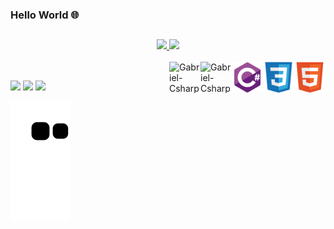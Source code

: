 ### Hello World 🌐

##

<div align="center">
  <a href="https://github.com/gabriellinsdev">
  <img height="150em" src="https://github-readme-stats.vercel.app/api?username=gabriellinsdev&show_icons=true&theme=dark&include_all_commits=true&count_private=true"/>
  <img height="130em" src="https://github-readme-stats.vercel.app/api/top-langs/?username=gabriellinsdev&layout=compact&langs_count=7&theme=dark"/>
</div>

<div style="display: inline_block"><br>
  <img align="right" alt="Gabriel-HTML" height="50" width="50" src="https://raw.githubusercontent.com/devicons/devicon/master/icons/html5/html5-original.svg">
  <img align="right" alt="Gabriel-CSS" height="50" width="50" src="https://raw.githubusercontent.com/devicons/devicon/master/icons/css3/css3-original.svg">
  <img align="right" alt="Gabriel-Csharp" height="50" width="50" src="https://raw.githubusercontent.com/devicons/devicon/master/icons/csharp/csharp-original.svg">
  <img align="right" alt="Gabriel-Csharp" height="50" width="50" src="https://cdn.jsdelivr.net/gh/devicons/devicon/icons/java/java-original-wordmark.svg">
  <img align="right" alt="Gabriel-Csharp" height="50" width="50" src="https://cdn.jsdelivr.net/gh/devicons/devicon/icons/javascript/javascript-original.svg">
</div>

##

<div>
  <a href="https://www.instagram.com/lins_biell" target="_blank"><img src="https://img.shields.io/badge/-Instagram-%23E4405F?style=for-the-badge&logo=instagram&logoColor=white" target="_blank"></a>
   <a href = "mailto:gabriel.lins.silvestre@gmail.com"><img src="https://img.shields.io/badge/-Gmail-%23333?style=for-the-badge&logo=gmail&logoColor=white" target="_blank"></a>
    <a href="https://www.linkedin.com/in/gabriel-lins-soares-silvestre-a11381208" target="_blank"><img src="https://img.shields.io/badge/-LinkedIn-%230077B5?style=for-the-badge&logo=linkedin&logoColor=white" target="_blank"></a>
    
 ![Snake animation](https://github.com/gabriellinsdev/gabriellinsdev/blob/output/github-contribution-grid-snake.svg)
</div>
